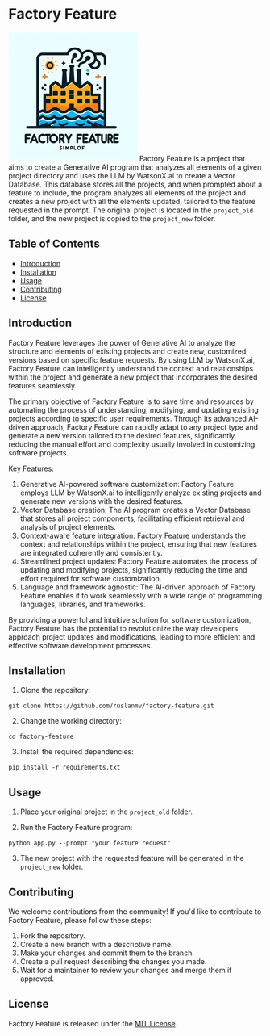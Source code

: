 # Factory Feature
![alt text](./assets/logo.jpeg)
Factory Feature is a project that aims to create a Generative AI program that analyzes all elements of a given project directory and uses the LLM by WatsonX.ai to create a Vector Database. This database stores all the projects, and when prompted about a feature to include, the program analyzes all elements of the project and creates a new project with all the elements updated, tailored to the feature requested in the prompt. The original project is located in the `project_old` folder, and the new project is copied to the `project_new` folder.

## Table of Contents

- [Introduction](#introduction)
- [Installation](#installation)
- [Usage](#usage)
- [Contributing](#contributing)
- [License](#license)

## Introduction

Factory Feature leverages the power of Generative AI to analyze the structure and elements of existing projects and create new, customized versions based on specific feature requests. By using LLM by WatsonX.ai, Factory Feature can intelligently understand the context and relationships within the project and generate a new project that incorporates the desired features seamlessly.

The primary objective of Factory Feature is to save time and resources by automating the process of understanding, modifying, and updating existing projects according to specific user requirements. Through its advanced AI-driven approach, Factory Feature can rapidly adapt to any project type and generate a new version tailored to the desired features, significantly reducing the manual effort and complexity usually involved in customizing software projects.

Key Features:

1. Generative AI-powered software customization: Factory Feature employs LLM by WatsonX.ai to intelligently analyze existing projects and generate new versions with the desired features.
2. Vector Database creation: The AI program creates a Vector Database that stores all project components, facilitating efficient retrieval and analysis of project elements.
3. Context-aware feature integration: Factory Feature understands the context and relationships within the project, ensuring that new features are integrated coherently and consistently.
4. Streamlined project updates: Factory Feature automates the process of updating and modifying projects, significantly reducing the time and effort required for software customization.
5. Language and framework agnostic: The AI-driven approach of Factory Feature enables it to work seamlessly with a wide range of programming languages, libraries, and frameworks.

By providing a powerful and intuitive solution for software customization, Factory Feature has the potential to revolutionize the way developers approach project updates and modifications, leading to more efficient and effective software development processes.



## Installation

1. Clone the repository:

```
git clone https://github.com/ruslanmv/factory-feature.git
```

2. Change the working directory:

```
cd factory-feature
```

3. Install the required dependencies:

```
pip install -r requirements.txt
```

## Usage

1. Place your original project in the `project_old` folder.

2. Run the Factory Feature program:

```
python app.py --prompt "your feature request"
```

3. The new project with the requested feature will be generated in the `project_new` folder.

## Contributing

We welcome contributions from the community! If you'd like to contribute to Factory Feature, please follow these steps:

1. Fork the repository.
2. Create a new branch with a descriptive name.
3. Make your changes and commit them to the branch.
4. Create a pull request describing the changes you made.
5. Wait for a maintainer to review your changes and merge them if approved.

## License

Factory Feature is released under the [MIT License](LICENSE.md).